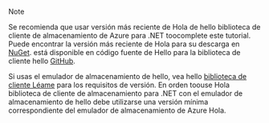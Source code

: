 > [!NOTE]
> Se recomienda que usar versión más reciente de Hola de hello biblioteca de cliente de almacenamiento de Azure para .NET toocomplete este tutorial. Puede encontrar la versión más reciente de Hola para su descarga en [NuGet](https://www.nuget.org/packages/WindowsAzure.Storage/). está disponible en código fuente de Hello para la biblioteca de cliente hello [GitHub](https://github.com/Azure/azure-storage-net).
> 
> Si usas el emulador de almacenamiento de hello, vea hello [biblioteca de cliente Léame](https://github.com/Azure/azure-storage-net/blob/master/README.md) para los requisitos de versión. En orden toouse Hola biblioteca de cliente de almacenamiento para .NET con el emulador de almacenamiento de hello debe utilizarse una versión mínima correspondiente del emulador de almacenamiento de Azure Hola.
> 
> 

